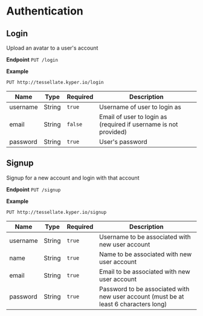 # Authentication

## Login

  Upload an avatar to a user's account

  **Endpoint**  `PUT /login`

  **Example**

  `PUT http://tessellate.kyper.io/login`

  | Name     | Type   | Required | Description
  |----------|--------|----------|---------------------
  | username | String | `true`  | Username of user to login as
  | email    | String | `false` | Email of user to login as (required if username is not provided)
  | password | String | `true`  | User's password

## Signup

  Signup for a new account and login with that account

  **Endpoint**  `PUT /signup`

  **Example**

  `PUT http://tessellate.kyper.io/signup`

  | Name     | Type   | Required | Description
  |----------|--------|----------|---------------------
  | username | String | `true`  | Username to be associated with new user account
  | name     | String | `true`  | Name to be associated with new user account
  | email    | String | `true`  | Email to be associated with new user account
  | password | String | `true`  | Password to be associated with new user account (must be at least 6 characters long)
